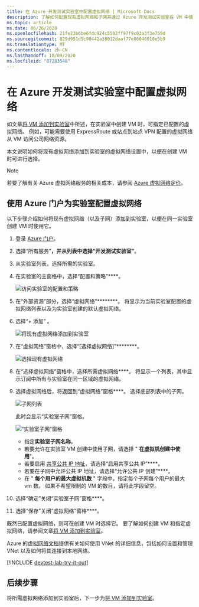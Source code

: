 ```yaml
---
title: 在 Azure 开发测试实验室中配置虚拟网络 | Microsoft Docs
description: 了解如何配置现有虚拟网络和子网并通过 Azure 开发测试实验室在 VM 中使用它们
ms.topic: article
ms.date: 06/26/2020
ms.openlocfilehash: 21fe23b6be6fdc924c5502ff97f9c03a3f3e759d
ms.sourcegitcommit: 829d951d5c90442a38012daaf77e86046018e5b9
ms.translationtype: MT
ms.contentlocale: zh-CN
ms.lasthandoff: 10/09/2020
ms.locfileid: "87283548"
---
```

# <a name="configure-a-virtual-network-in-azure-devtest-labs"></a>在 Azure 开发测试实验室中配置虚拟网络
如文章[将 VM 添加到实验室](devtest-lab-add-vm.md)中所述，在实验室中创建 VM 时，可指定已配置的虚拟网络。 例如，可能需要使用 ExpressRoute 或站点到站点 VPN 配置的虚拟网络从 VM 访问公司网络资源。

本文说明如何将现有虚拟网络添加到实验室的虚拟网络设置中，以便在创建 VM 时可进行选择。

> [!NOTE]
> 若要了解有关 Azure 虚拟网络服务的相关成本，请参阅 [Azure 虚拟网络定价](../virtual-network/virtual-networks-overview.md#pricing)。

## <a name="configure-a-virtual-network-for-a-lab-using-the-azure-portal"></a>使用 Azure 门户为实验室配置虚拟网络
以下步骤介绍如何将现有虚拟网络（以及子网）添加到实验室，以便在同一实验室创建 VM 时使用它。 

1. 登录 [Azure 门户](https://go.microsoft.com/fwlink/p/?LinkID=525040)。
1. 选择“所有服务”****，并从列表中选择“开发测试实验室”****。
1. 从实验室列表，选择所需的实验室。 
1. 在实验室的主窗格中，选择“配置和策略”****。

    ![访问实验室的配置和策略](./media/devtest-lab-configure-vnet/policies-menu.png)
1. 在“外部资源”部分，选择“虚拟网络”********。 将显示为当前实验室配置的虚拟网络列表以及为实验室创建的默认虚拟网络。 
1. 选择“+ 添加”  。
   
    ![将现有虚拟网络添加到实验室](./media/devtest-lab-configure-vnet/lab-settings-vnet-add.png)
1. 在“虚拟网络”窗格中，选择“[选择虚拟网络]”********。
   
    ![选择现有虚拟网络](./media/devtest-lab-configure-vnet/lab-settings-vnets-vnet1.png)
1. 在“选择虚拟网络”窗格中，选择所需虚拟网络****。 将显示一个列表，其中显示订阅中所有与实验室在同一区域的虚拟网络。
1. 选择虚拟网络后，将返回到“虚拟网络”窗格****。 选择底部列表中的子网。

    ![子网列表](./media/devtest-lab-configure-vnet/lab-settings-vnets-vnet2.png)
    
    此时会显示“实验室子网”窗格。

    ![“实验室子网”窗格](./media/devtest-lab-configure-vnet/lab-subnet.png)
     
   - 指定**实验室子网名称**。
   - 若要允许在实验室 VM 创建中使用子网，请选择 " **在虚拟机创建中使用**"。
   - 若要启用 [共享公共 IP 地址](devtest-lab-shared-ip.md)，请选择“启用共享公共 IP”****。
   - 若要在子网中允许公共 IP 地址，请选择“允许公共 IP 创建”****。
   - 在 " **每个用户的最大虚拟机数** " 字段中，指定每个子网每个用户的最大 vm 数。 如果不希望限制的 VM 的数目，请将此字段留空。
1. 选择“确定”关闭“实验室子网”窗格****。
1. 选择“保存”关闭“虚拟网络”窗格****。

既然已配置虚拟网络，则可在创建 VM 时选择它。 要了解如何创建 VM 和指定虚拟网络，请参阅文章[将 VM 添加到实验室](devtest-lab-add-vm.md)。 

Azure 的[虚拟网络文档](../virtual-network/index.yml)提供有关如何使用 VNet 的详细信息，包括如何设置和管理 VNet 以及如何将其连接到本地网络。

[!INCLUDE [devtest-lab-try-it-out](../../includes/devtest-lab-try-it-out.md)]

## <a name="next-steps"></a>后续步骤
将所需虚拟网络添加到实验室后，下一步为[将 VM 添加到实验室](devtest-lab-add-vm.md)。
